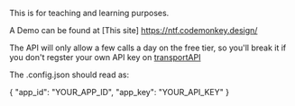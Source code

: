 This is for teaching and learning purposes.

A Demo can be found at [This site] https://ntf.codemonkey.design/ 

The API will only allow a few calls a day on the free tier, so you'll break it if you don't regster your own API key on [transportAPI](https://developer.transportapi.com/)

The .config.json should read as:

{
  "app_id": "YOUR_APP_ID",
  "app_key": "YOUR_API_KEY"
}